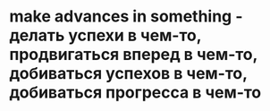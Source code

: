 # make advances in something - делать успехи в чем-то, продвигаться вперед в чем-то, добиваться успехов в чем-то, добиваться прогресса в чем-то
